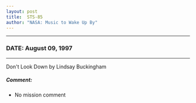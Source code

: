 ```yaml
---
layout: post
title:  STS-85
author: "NASA: Music to Wake Up By"
---
```


----
### DATE: August 09, 1997
----
Don't Look Down by Lindsay Buckingham

##### Comment:
* No mission comment

